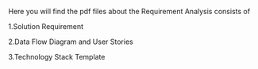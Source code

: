 Here you will find the pdf files about the Requirement Analysis consists of

1.Solution Requirement 

2.Data Flow Diagram and User  Stories

3.Technology Stack Template
